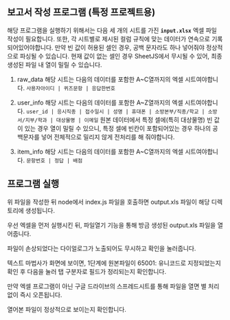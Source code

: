 **보고서 작성 프로그램 (특정 프로젝트용)**
---
해당 프로그램을 실행하기 위해서는 다음 세 개의 시트를 가진 **`input.xlsx`** 엑셀 파일 작성이 필요합니다.
또한, 각 시트별로 제시된 컬럼 규칙에 맞는 데이터가 연속으로 기록되어있어야합니다.
만약 빈 값이 허용된 셀인 경우, 공백 문자라도 하나 넣어줘야 정상적으로 파싱될 수 있습니다.
현재 값이 없는 셀인 경우 SheetJS에서 무시될 수 있어, 최종 생성된 파일 내 열이 밀릴 수 있습니다.

1. raw_data
해당 시트는 다음의 데이터를 포함한 A~C열까지의 엑셀 시트여야합니다.
`사용자아이디 | 퀴즈문항 | 응답한번호`


2. user_info
해당 시트는 다음의 데이터를 포함한 A~Z열까지의 엑셀 시트여야합니다.
`user_id | 응시직종 | 접수일시 | 성명 | 휴대폰 | 소방본부/직종/학교 | 소방서/지부/학과 | 대상물명 | 이메일`
원본 데이터에서 특정 셀에(특히 대상물명) 빈 값이 있는 경우 열이 밀릴 수 있으니, 특정 셀에 빈칸이 포함되어있는 경우 하나의 공백문자를 넣어 전체적으로 밀리지 않게 전처리를 해 줘야합니다.


3. item_info
해당 시트는 다음의 데이터를 포함한 A~C열까지의 엑셀 시트여야합니다.
`문항번호 | 정답 | 배점`




**프로그램 실행**
---
위 파일을 작성한 뒤 node에서 index.js 파일을 호출하면 output.xls 파일이 해당 디렉토리에 생성됩니다.

우선 엑셀을 먼저 실행시킨 뒤, 파일열기 기능을 통해 방금 생성된 output.xls 파일을 열어줍니다.

파일이 손상되었다는 다이얼로그가 노출되어도 무시하고 확인을 눌러줍니다.

텍스트 마법사가 화면에 보이면, 1단계에 원본파일이 65001: 유니코드로 지정되었는지 확인 후 다음을 눌러 탭 구분자로 필드가 정리되는지 확인합니다.

만약 엑셀 프로그램이 아닌 구글 드라이브의 스프레드시트를 통해 파일을 열면 별 처리 없이 즉시 오픈됩니다.

열어본 파일이 정상적으로 보이는지 확인합니다.


